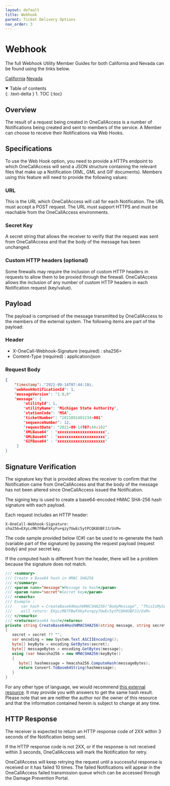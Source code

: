 ```yaml
---
layout: default
title: Webhook
parent: Ticket Delivery Options
nav_order: 3
---
```


# Webhook
The full Webhook Utility Member Guides for both California and Nevada can be found using the links below.

<a href="https://usanorth811.org/images/USNCA-ONE-ANA-USA-North-811-Northern-California-TT55923-OneCallAccess-Webhook-Member-Guide.pdf" class="btn mr-4">California</a> <a href="https://usanorth811.org/images/USNNV-ONE-ANA-USA-North-811-Nevada-TT55923-OneCallAccess-Webhook-Member-Guide.pdf" class="btn mr-4">Nevada</a>

<details open markdown="block">
  <summary>
    Table of contents
  </summary>
  {: .text-delta }
1. TOC
{:toc}
</details>


## Overview
The result of a request being created in OneCallAccess is a number of Notifications being created and sent to members of the service. A Member can choose to receive their Notifications via Web Hooks.

## Specifications
To use the Web Hook option, you need to provide a HTTPs endpoint to which OneCallAccess will send a JSON structure containing the relevant files that make up a Notification (XML, GML and GIF documents).
Members using this feature will need to provide the following values:

### URL
This is the URL which OneCallAccess will call for each Notification. The URL must accept a POST request. The URL must support HTTPS and must be reachable from the OneCallAccess environments.

### Secret Key
A secret string that allows the receiver to verify that the request was sent from OneCallAccess and that the body of the message has been unchanged.

### Custom HTTP headers (optional)
Some firewalls may require the inclusion of custom HTTP headers in requests to allow them to be proxied through the firewall.
OneCallAccess allows the inclusion of any number of custom HTTP headers in each Notification request (key/value).

## Payload
The payload is comprised of the message transmitted by OneCallAccess to the members of the external system. The following items are part of the payload:

### Header
- X-OneCall-Webhook-Signature (required) : sha256=<hashvalue>
- Content-Type (required) : application/json

### Request Body

```json
{
    "timestamp": "2921-09-14T07:44:10z,
    "webhookNotificationId": 1,
    "messageVersion": "1.0.0"
    "message": {
        "utilityId": 1,
        "utilityName": "Michigan State Authority",
        "stationCode": "MSA",
        "ticketNumber": "2021091401234-001"
        "sequenceNumber": 12,
        "requestDate": "2021-09-14T07:44:102"
        "XMLBase64" : "xxxxxxxxxxxxxxxxxxxxx",
        "GMLBase64" : "xxxxxxxxxxxxxxxxxxxxx",
        "GIFBase64" : "xxxxxxxxxxxxxxxxxxxxx"
     }
}
```

## Signature Verification 
The signature key that is provided allows the receiver to confirm that the Notification came from OneCallAccess and that the body of the message has not been altered since OneCallAccess issued the Notification.

The signing key is used to create a base64-encoded HMAC SHA-256 hash signature with each payload.

Each request includes an HTTP header:

```
X-OneCall-Webhook-Signature: sha256=EXyLcM67FBwFXkyFu+qzy7UwEc5ytPCQK8UBFJJ/UsM=
```

The code sample provided below (C#) can be used to re-generate the hash (variable part of the signature) by passing the request payload (request body) and your secret key.

If the computed hash is different from the header, there will be a problem because the signature does not match.

```c#
/// <summary>
/// Create a Base64 hash in HMAC SHA256
/// </summary>
/// <param name="message">Message to hash</param>
/// <param name="secret">Secret key</param>
/// <remarks>
/// Example :
///    var hash = CreateBase64HashHMACSHA256("BodyMessage", "ThisIsMySecret");
///    will return: EXyLcM67FBwFXkyFu+qzy7UwEc5ytPCQK8UBFJJ/UsM=
/// </remarks>
/// <returns>base64 hash</returns>
private string CreateBase64HashHMACSHA256(string message, string secret)
{
   secret = secret ?? "";
   var encoding = new System.Text.ASCIIEncoding();
   byte[] keyByte = encoding.GetBytes(secret);
   byte[] messageBytes = encoding.GetBytes(message);
   using (var hmacsha256 = new HMACSHA256(keyByte))
   {
      byte[] hashmessage = hmacsha256.ComputeHash(messageBytes);
      return Convert.ToBase64String(hashmessage);
   }
}
```

For any other type of language, we would recommend [this external resource](https://www.jokecamp.com/blog/examples-of-creating-base64-hashes-using-hmac-sha256-in-different-languages/). It may provide you with answers to get the same hash result. Please note that we are neither the author nor the owner of this resource and that the information contained herein is subject to change at any time.

## HTTP Response 
The receiver is expected to return an HTTP response code of 2XX within 3 seconds of the Notification being sent.

If the HTTP response code is not 2XX, or if the response is not received within 3 seconds, OneCallAccess will mark the Notification for retry.

OneCallAccess will keep retrying the request until a successful response is received or it has failed 10 times. The failed Notifications will appear in the OneCallAccess failed transmission queue which can be accessed through the Damage Prevention Portal.
